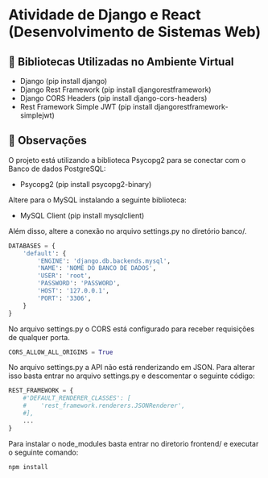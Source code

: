 # Atividade de Django e React (Desenvolvimento de Sistemas Web)

## 🔧 Bibliotecas Utilizadas no Ambiente Virtual
- Django (pip install django)
- Django Rest Framework (pip install djangorestframework)
- Django CORS Headers (pip install django-cors-headers)
- Rest Framework Simple JWT (pip install djangorestframework-simplejwt)

## 🔧 Observações
O projeto está utilizando a biblioteca Psycopg2 para se conectar com o Banco de dados PostgreSQL:
- Psycopg2 (pip install psycopg2-binary)

Altere para o MySQL instalando a seguinte biblioteca:
- MySQL Client (pip install mysqlclient)

Além disso, altere a conexão no arquivo settings.py no diretório banco/.

```sql
DATABASES = {
    'default': {
        'ENGINE': 'django.db.backends.mysql',
        'NAME': 'NOME DO BANCO DE DADOS',
        'USER': 'root',
        'PASSWORD': 'PASSWORD',
        'HOST': '127.0.0.1',
        'PORT': '3306',  
    }
}
```

No arquivo settings.py o CORS está configurado para receber requisições de qualquer porta.

```python
CORS_ALLOW_ALL_ORIGINS = True
```

No arquivo settings.py a API não está renderizando em JSON. Para alterar isso basta entrar no arquivo settings.py e descomentar o seguinte código:

```python
REST_FRAMEWORK = {
    #'DEFAULT_RENDERER_CLASSES': [
    #    'rest_framework.renderers.JSONRenderer',
    #],
    ...
} 
```

Para instalar o node_modules basta entrar no diretorio frontend/ e executar o seguinte comando:

```js
npm install
```
